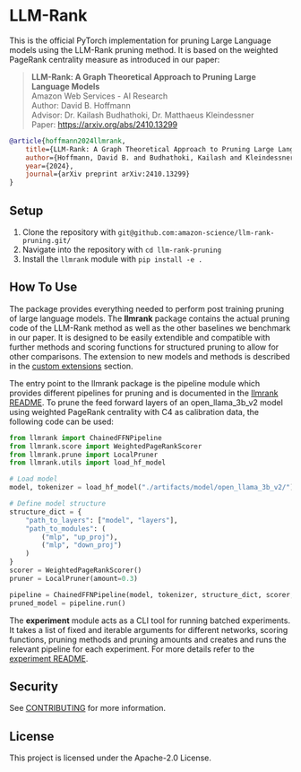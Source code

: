 
# LLM-Rank

This is the official PyTorch implementation for pruning Large Language models using the LLM-Rank pruning method. It is based on the weighted PageRank centrality measure as introduced in our paper:

> **LLM-Rank: A Graph Theoretical Approach to Pruning Large Language Models** \
> Amazon Web Services - AI Research \
> Author: David B. Hoffmann \
> Advisor: Dr. Kailash Budhathoki, Dr. Matthaeus Kleindessner \
> Paper: https://arxiv.org/abs/2410.13299

```bibtex
@article{hoffmann2024llmrank,
    title={LLM-Rank: A Graph Theoretical Approach to Pruning Large Language Models},
    author={Hoffmann, David B. and Budhathoki, Kailash and Kleindessner, Matthaeus},
    year={2024},
    journal={arXiv preprint arXiv:2410.13299}
}
```

## Setup

1. Clone the repository with `git@github.com:amazon-science/llm-rank-pruning.git/`
2. Navigate into the repository with `cd llm-rank-pruning`
3. Install the `llmrank` module with `pip install -e .`

## How To Use

The package provides everything needed to perform post training pruning of large language models. The **llmrank** package contains the actual pruning code of the LLM-Rank method as well as the other baselines we benchmark in our paper. It is designed to be easily extendible and compatible with further methods and scoring functions for structured pruning to allow for other comparisons. The extension to new models and methods is described in the [custom extensions](llmrank/README.md#include-other-pruning-methods) section.

The entry point to the llmrank package is the pipeline module which provides different pipelines for pruning and is documented in the [llmrank README](llmrank/README.md#how-to-use). To prune the feed forward layers of an open_llama_3b_v2 model using weighted PageRank centrality with C4 as calibration data, the following code can be used: 

```python
from llmrank import ChainedFFNPipeline
from llmrank.score import WeightedPageRankScorer
from llmrank.prune import LocalPruner
from llmrank.utils import load_hf_model

# Load model
model, tokenizer = load_hf_model("./artifacts/model/open_llama_3b_v2/") 

# Define model structure
structure_dict = {
    "path_to_layers": ["model", "layers"],
    "path_to_modules": ( 
        ("mlp", "up_proj"),
        ("mlp", "down_proj")
    )
}
scorer = WeightedPageRankScorer()
pruner = LocalPruner(amount=0.3)

pipeline = ChainedFFNPipeline(model, tokenizer, structure_dict, scorer, pruner, "cuda")
pruned_model = pipeline.run()
```
The **experiment** module acts as a CLI tool for running batched experiments. It takes a list of fixed and iterable arguments for different networks, scoring functions, pruning methods and pruning amounts and creates and runs the relevant pipeline for each experiment. For more details refer to the [experiment README](https://gitlab.aws.dev/adavidho/mlp-rank-pruning/-/blob/main/experiments/README.md?ref_type=heads). 

## Security

See [CONTRIBUTING](CONTRIBUTING.md#security-issue-notifications) for more information.

## License

This project is licensed under the Apache-2.0 License.
